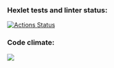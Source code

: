 ### Hexlet tests and linter status:
[![Actions Status](https://github.com/Alsecode/frontend-project-lvl2/workflows/hexlet-check/badge.svg)](https://github.com/Alsecode/frontend-project-lvl2/actions)

### Code climate:
<a href="https://codeclimate.com/github/Alsecode/frontend-project-lvl2/maintainability"><img src="https://api.codeclimate.com/v1/badges/f2365ad5ce97bcb865ff/maintainability" /></a>

